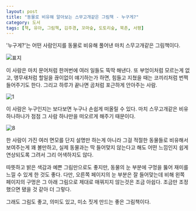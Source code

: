 ```yaml
---
layout: post
title: "동물로 비유해 알아보는 스무고개같은 그림책 - 누구게?"
category: 도서
tags: [책, 유아, 그림책, 김주경, 꼬마숲, 도토리숲, 북촌, 서평]
---
```


'누구게?'는
어떤 사람인지를 동물로 비유해 풀어낸 마치 스무고개같은 그림책이다.

![표지](https://lh3.googleusercontent.com/SFIYXh1Za6bWF8h5GH_08kRzTtBPdNwCkwS-Xiiza-oBfoxWRYkL9yG8kVGrF-W_XCztyptV1ahHVQ=s480)

이 사람은 마치 문어처럼 한꺼번에 여러 일들도 뚝딱 해낸다.
또 부엉이처럼 모르는게 없고,
앵무새처럼 할일을 끊이없이 얘기하는가 하면,
힘들고 지쳤을 때는 코끼리처럼 번쩍 들어주기도 한다.
그리고 하루가 끝나면 곰처럼 포근하게 안아주는 사람.

![1](https://lh3.googleusercontent.com/IQ2IQ_7jyNhU0dMF4dfBX60fDfY7CZl-d9iOKfDM1lBA6VZB8eaV2T7fsvMc_BFDGeVU05uSqaLH0A=s560)

이 사람은 누구인지는 보다보면 누구나 손쉽게 떠올릴 수 있다.
마치 스무고개같은 비유 하나하나가
점점 그 사람 하나만을 떠오르게 해주기 때문이다.

![8](https://lh3.googleusercontent.com/4OkdnE6pHuHbNm1unLUAyvqH6Bu7mmd_8zpov2BoU3T8FyW-bQiq2BmBBVXtDsAdPaRebbKMduDIsA=s560)

한 사람이 가진 여러 면모를 단지 설명만 하는게 아니라
그걸 적절한 동물들로 비유해서 보여주는게 꽤 볼만하고,
실제 동물과는 딱 들어맞지 않는다고 해도
어떤 느낌인지 쉽게 연상되도록 그려서 그리 어색하지도 않다.

따뜻하고 밝은 색감과 예쁜 그림만으로도 좋지만,
동물의 눈 부분에 구멍을 뚫어 재미를 느낄 수 있게 한 것도 좋다.
다만, 오른쪽 페이지의 눈 부분은 잘 들어맞는데 비해
왼쪽 페이지의 구멍은 그 아래 그림으로 제대로 매꿔지지 않는것은 조금 아쉽다.
조금만 조정했으면 됐을 것 같아 더 그렇다.

그래도 그림도 좋고, 의미도 있고, 미소 짓게 만드는 좋은 그림책이다.
